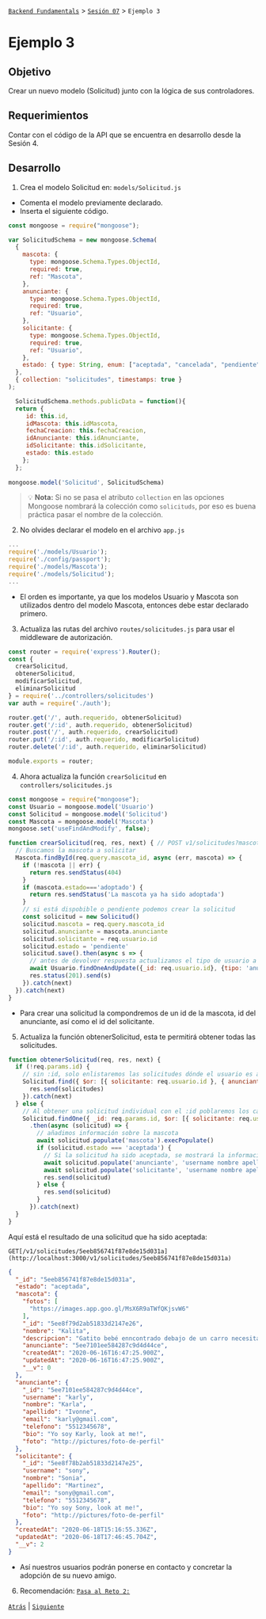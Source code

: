 [`Backend Fundamentals`](../../README.md) > [`Sesión 07`](../README.md) > `Ejemplo 3`

# Ejemplo 3

## Objetivo

Crear un nuevo modelo (Solicitud) junto con la lógica de sus controladores.

## Requerimientos

Contar con el código de la API que se encuentra en desarrollo desde la Sesión 4.

## Desarrollo

1. Crea el modelo Solicitud en: `models/Solicitud.js` 

- Comenta el modelo previamente declarado.
- Inserta el siguiente código.

```jsx
const mongoose = require("mongoose");

var SolicitudSchema = new mongoose.Schema(
  {
    mascota: {
      type: mongoose.Schema.Types.ObjectId,
      required: true,
      ref: "Mascota",
    },
    anunciante: {
      type: mongoose.Schema.Types.ObjectId,
      required: true,
      ref: "Usuario",
    },
    solicitante: {
      type: mongoose.Schema.Types.ObjectId,
      required: true,
      ref: "Usuario",
    },
    estado: { type: String, enum: ["aceptada", "cancelada", "pendiente"] },
  },
  { collection: "solicitudes", timestamps: true }
);

  SolicitudSchema.methods.publicData = function(){
  return {
     id: this.id,
     idMascota: this.idMascota,
     fechaCreacion: this.fechaCreacion,
     idAnunciante: this.idAnunciante,
     idSolicitante: this.idSolicitante,
     estado: this.estado
    };
  };
  
mongoose.model('Solicitud', SolicitudSchema)
```

>💡 **Nota:**
> Si no se pasa el atributo `collection` en las opciones Mongoose nombrará la colección como `solicituds`, por eso es buena práctica pasar el nombre de la colección.
>

2. No olvides declarar el modelo en el archivo `app.js`

```jsx
...
require('./models/Usuario');
require('./config/passport');
require('./models/Mascota');
require('./models/Solicitud');
...
```

- El orden es importante, ya que los modelos Usuario y Mascota son utilizados dentro del modelo Mascota, entonces debe estar declarado primero.

3. Actualiza las rutas del archivo `routes/solicitudes.js` para usar el middleware de autorización.

```jsx
const router = require('express').Router();
const {
  crearSolicitud,
  obtenerSolicitud,
  modificarSolicitud,
  eliminarSolicitud
} = require('../controllers/solicitudes')
var auth = require('./auth');

router.get('/', auth.requerido, obtenerSolicitud)
router.get('/:id', auth.requerido, obtenerSolicitud)
router.post('/', auth.requerido, crearSolicitud)
router.put('/:id', auth.requerido, modificarSolicitud)
router.delete('/:id', auth.requerido, eliminarSolicitud)

module.exports = router;
```

4. Ahora actualiza la función `crearSolicitud` en `controllers/solicitudes.js`

```jsx
const mongoose = require("mongoose");
const Usuario = mongoose.model('Usuario')
const Solicitud = mongoose.model('Solicitud')
const Mascota = mongoose.model('Mascota')
mongoose.set('useFindAndModify', false);

function crearSolicitud(req, res, next) { // POST v1/solicitudes?mascota_id=021abo59c96b90a02344...
  // Buscamos la mascota a solicitar
  Mascota.findById(req.query.mascota_id, async (err, mascota) => {
    if (!mascota || err) {
      return res.sendStatus(404)
    }
    if (mascota.estado==='adoptado') {
      return res.sendStatus('La mascota ya ha sido adoptada')
    }
    // si está dispobible o pendiente podemos crear la solicitud
    const solicitud = new Solicitud()
    solicitud.mascota = req.query.mascota_id
    solicitud.anunciante = mascota.anunciante
    solicitud.solicitante = req.usuario.id
    solicitud.estado = 'pendiente'
    solicitud.save().then(async s => {
      // antes de devolver respuesta actualizamos el tipo de usuario a anunciante
      await Usuario.findOneAndUpdate({_id: req.usuario.id}, {tipo: 'anunciante'})
      res.status(201).send(s)
    }).catch(next)
  }).catch(next)
}
```

- Para crear una solicitud la compondremos de un id de la mascota, id del anunciante, así como el id del solicitante.

5. Actualiza la función obtenerSolicitud, esta te permitirá obtener todas las solicitudes.

```jsx
function obtenerSolicitud(req, res, next) {
  if (!req.params.id) {
    // sin :id, solo enlistaremos las solicitudes dónde el usuario es anunciante o solicitante
    Solicitud.find({ $or: [{ solicitante: req.usuario.id }, { anunciante: req.usuario.id }] }).then(solicitudes => {
      res.send(solicitudes)
    }).catch(next)
  } else {
    // Al obtener una solicitud individual con el :id poblaremos los campos necesarios
    Solicitud.findOne({ _id: req.params.id, $or: [{ solicitante: req.usuario.id }, { anunciante: req.usuario.id }] })
      .then(async (solicitud) => {
        // añadimos información sobre la mascota
        await solicitud.populate('mascota').execPopulate()
        if (solicitud.estado === 'aceptada') {
          // Si la solicitud ha sido aceptada, se mostrará la información de contacto
          await solicitud.populate('anunciante', 'username nombre apellido bio foto telefono email').execPopulate()
          await solicitud.populate('solicitante', 'username nombre apellido bio foto telefono email').execPopulate()
          res.send(solicitud)
        } else {
          res.send(solicitud)
        }
      }).catch(next)
  }
}
```

Aquí está el resultado de una solicitud que ha sido aceptada:

`GET[/v1/solicitudes/5eeb856741f87e8de15d031a](http://localhost:3000/v1/solicitudes/5eeb856741f87e8de15d031a)`

```json
{
  "_id": "5eeb856741f87e8de15d031a",
  "estado": "aceptada",
  "mascota": {
    "fotos": [
      "https://images.app.goo.gl/MsX6R9aTWfQKjsvW6"
    ],
    "_id": "5ee8f79d2ab51833d2147e26",
    "nombre": "Kalita",
    "descripcion": "Gatito bebé enncontrado debajo de un carro necesita hogar",
    "anunciante": "5ee7101ee584287c9d4d44ce",
    "createdAt": "2020-06-16T16:47:25.900Z",
    "updatedAt": "2020-06-16T16:47:25.900Z",
    "__v": 0
  },
  "anunciante": {
    "_id": "5ee7101ee584287c9d4d44ce",
    "username": "karly",
    "nombre": "Karla",
    "apellido": "Ivonne",
    "email": "karly@gmail.com",
    "telefono": "5512345678",
    "bio": "Yo soy Karly, look at me!",
    "foto": "http://pictures/foto-de-perfil"
  },
  "solicitante": {
    "_id": "5ee8f78b2ab51833d2147e25",
    "username": "sony",
    "nombre": "Sonia",
    "apellido": "Martinez",
    "email": "sony@gmail.com",
    "telefono": "5512345678",
    "bio": "Yo soy Sony, look at me!",
    "foto": "http://pictures/foto-de-perfil"
  },
  "createdAt": "2020-06-18T15:16:55.336Z",
  "updatedAt": "2020-06-18T17:46:45.704Z",
  "__v": 2
}
```
- Así nuestros usuarios podrán ponerse en contacto y concretar la adopción de su nuevo amigo.

6. Recomendación: [`Pasa al Reto 2:`](../Reto-02)

[`Atrás`](../Reto-02) | [`Siguiente`](../Reto-03)
